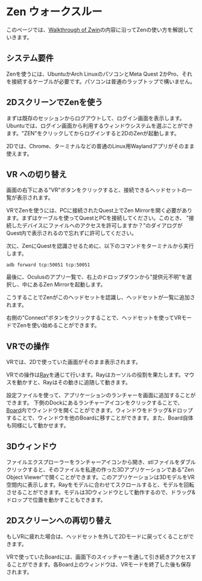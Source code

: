 # Zen ウォークスルー
このページでは、[Walkthrough of Zwin](https://www.youtube.com/watch?v=uZEDEfEZB1w&t=2s)の内容に沿ってZenの使い方を解説していきます。

## システム要件
Zenを使うには、UbuntuかArch LinuxのパソコンとMeta Quest 2かPro、それを接続するケーブルが必要です。パソコンは普通のラップトップで構いません。

## 2DスクリーンでZenを使う
まずは既存のセッションからログアウトして、ログイン画面を表示します。 Ubuntuでは、ログイン画面から利用するウィンドウシステムを選ぶことができます。"ZEN"をクリックしてからログインすると2DのZenが起動します。


2Dでは、Chrome、ターミナルなどの普通のLinux用Waylandアプリがそのまま使えます。

## VR への切り替え
画面の右下にある"VR"ボタンをクリックすると、接続できるヘッドセットの一覧が表示されます。

VRでZenを使うには、PCに接続されたQuest上でZen Mirrorを開く必要があります。まずはケーブルを使ってQuestとPCを接続してください。このとき、 "接続したデバイスにファイルへのアクセスを許可しますか？"のダイアログがQuest内で表示されるので忘れずに許可してください。


次に、ZenにQuestを認識させるために、以下のコマンドをターミナルから実行します。

```
adb forward tcp:50051 tcp:50051
```

最後に、Oculusのアプリ一覧で、右上のドロップダウンから"提供元不明"を選択し、中にあるZen Mirrorを起動します。

こうすることでZenがこのヘッドセットを認識し、ヘッドセットが一覧に追加されます。


右側の"Connect"ボタンをクリックすることで、ヘッドセットを使ってVRモードでZenを使い始めることができます。


## VRでの操作
VRでは、2Dで使っていた画面がそのまま表示されます。

VRでの操作は[Ray](https://www.zwin.dev/ja/what_is_it/interactions_on_zen#ray)を通じて行います。Rayはカーソルの役割を果たします。マウスを動かすと、Rayはその動きに追随して動きます。

設定ファイルを使って、アプリケーションのランチャーを画面に追加することができます。 下側のDockにあるランチャーアイコンをクリックすることで、[Board](https://www.zwin.dev/ja/what_is_it/interactions_on_zen#board)内でウィンドウを開くことができます。ウィンドウをドラッグ&ドロップすることで、ウィンドウを他のBoardに移すことができます。また、Board自体も同様にして動かせます。

## 3Dウィンドウ
ファイルエクスプローラーをランチャーアイコンから開き、stlファイルをダブルクリックすると、そのファイルを私達の作った3Dアプリケーションである"Zen Object Viewer"で開くことができます。このアプリケーションは3DモデルをVR空間内に表示します。Rayをモデルに合わせてスクロールすると、モデルを回転させることができます。モデルは3Dウィンドウとして動作するので、ドラッグ&ドロップで位置を動かすこともできます。

## 2Dスクリーンへの再切り替え
もしVRに疲れた場合は、ヘッドセットを外して2Dモードに戻ってくることができます。

VRで使っていたBoardには、画面下のスイッチャーを通して引き続きアクセスすることができます。各Board上のウィンドウは、VRモードを終了した後も保存されます。